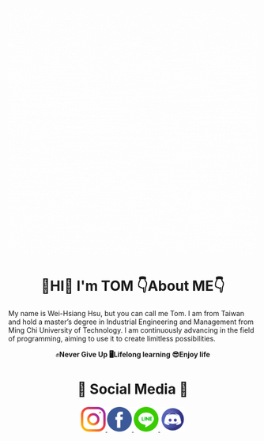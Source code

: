 ![](images/Hello.gif)

# <h1 align="center"> 👋HI👋  **I'm  TOM**  👇About ME👇
My name is Wei-Hsiang Hsu, but you can call me Tom. I am from Taiwan and hold a master’s degree in Industrial Engineering and Management from Ming Chi University of Technology. I am continuously advancing in the field of programming, aiming to use it to create limitless possibilities.  
<p align="center"> ✊<b>Never Give Up<b>   🖥<b>Lifelong learning<b>   😎<b>Enjoy life<b>

# <h1 align="center"> 🤙 <b>Social Media<b> 🤙 </h1>
<div style="text-align: center;">
  <!-- Instagram -->
  <a href="https://www.instagram.com/hiiamagoodguy/" target="_blank" rel="noopener noreferrer">
    <img src="images/instagram.png" alt="Instagram Icon" width="50">
  </a>
  <!-- Facebook -->
  <a href="https://www.facebook.com/xu.w.xiang.77" target="_blank" rel="noopener noreferrer">
    <img src="images/facebook.png" alt="Facebook Icon" width="50">
  </a>
  <!-- Line -->
  <a href="https://line.me/ti/p/sVGIN-r6h8" target="_blank" rel="noopener noreferrer">
    <img src="images/line.png" alt="Facebook Icon" width="50">
  </a>
  <!-- Discord -->
  <a href="discordapp.com/users/ijustwantwlgus2qh" target="_blank" rel="noopener noreferrer">
    <img src="images/discord.png" alt="Facebook Icon" width="50">
  </a>
</div>

